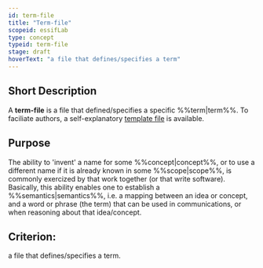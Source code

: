 ```yaml
---
id: term-file
title: "Term-file"
scopeid: essifLab
type: concept
typeid: term-file
stage: draft
hoverText: "a file that defines/specifies a term"
---
```


## Short Description
A **term-file** is a file that defined/specifies a specific %%term|term%%. To faciliate authors, a self-explanatory [template file](doc-sources/terminology/templates/term-file.md) is available.

## Purpose
The ability to 'invent' a name for some %%concept|concept%%, or to use a different name if it is already known in some %%scope|scope%%, is commonly exercized by that work together (or that write software). Basically, this ability enables one to establish a %%semantics|semantics%%, i.e. a mapping between an idea or concept, and a word or phrase (the term) that can be used in communications, or when reasoning about that idea/concept.

## Criterion:
a file that defines/specifies a term.
